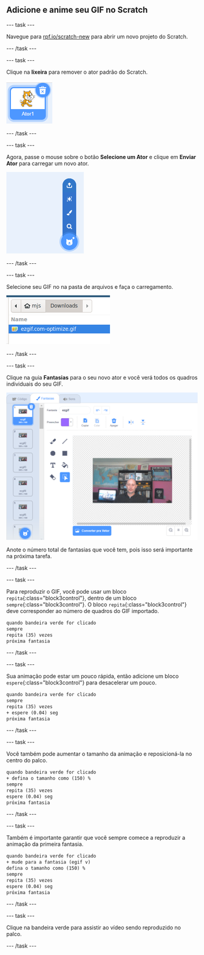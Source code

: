 ## Adicione e anime seu GIF no Scratch

--- task ---

Navegue para [rpf.io/scratch-new](https://rpf.io/scratch-new) para abrir um novo projeto do Scratch.

--- /task ---

--- task ---

Clique na **lixeira** para remover o ator padrão do Scratch.

![imagem mostrando o gato sprite com o ícone da lixeira](images/delete-sprite.png)

--- /task ---

--- task ---

Agora, passe o mouse sobre o botão **Selecione um Ator** e clique em **Enviar Ator** para carregar um novo ator.

![imagem mostrando a opção de menu escolher um sprite com o upload de um sprite selecionado](images/upload-sprite.png)

--- /task ---

--- task ---

Selecione seu GIF no na pasta de arquivos e faça o carregamento.

![imagem mostrando a seleção de GIF no navegador de arquivos](images/select-gif.png)

--- /task ---

--- task ---

Clique na guia **Fantasias** para o seu novo ator e você verá todos os quadros individuais do seu GIF.

![imagem mostrando o GIF convertido em trajes individuais no Scratch](images/gif-costumes.png)

Anote o número total de fantasias que você tem, pois isso será importante na próxima tarefa.

--- /task ---

--- task ---

Para reproduzir o GIF, você pode usar um bloco `repita`{:class="block3control"}, dentro de um bloco `sempre`{:class="block3control"}. O bloco `repita`{:class="block3control"} deve corresponder ao número de quadros do GIF importado.

```blocks3
quando bandeira verde for clicado
sempre
repita (35) vezes
próxima fantasia
```
--- /task ---

--- task ---

Sua animação pode estar um pouco rápida, então adicione um bloco `espere`{:class="block3control"} para desacelerar um pouco.


```blocks3
quando bandeira verde for clicado
sempre
repita (35) vezes
+ espere (0.04) seg
próxima fantasia
```

--- /task ---

--- task ---

Você também pode aumentar o tamanho da animação e reposicioná-la no centro do palco.

```blocks3
quando bandeira verde for clicado
+ defina o tamanho como (150) %
sempre
repita (35) vezes
espere (0.04) seg
próxima fantasia
```

--- /task ---

--- task ---

Também é importante garantir que você sempre comece a reproduzir a animação da primeira fantasia.

```blocks3
quando bandeira verde for clicado
+ mude para a fantasia (egif v)
defina o tamanho como (150) %
sempre
repita (35) vezes
espere (0.04) seg
próxima fantasia
```

--- /task ---


--- task ---

Clique na bandeira verde para assistir ao vídeo sendo reproduzido no palco.

--- /task ---





